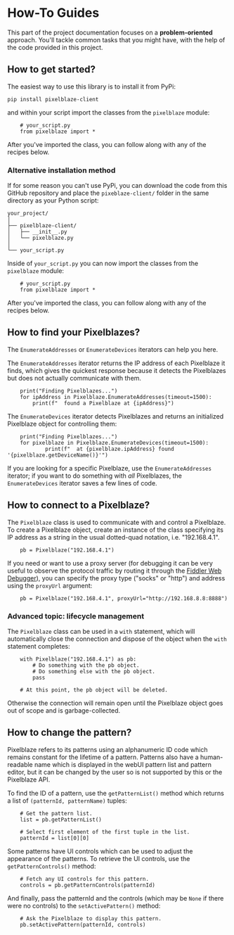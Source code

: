 # How-To Guides

This part of the project documentation focuses on a **problem-oriented** approach. You'll tackle common
tasks that you might have, with the help of the code provided in this project.

## How to get started?

The easiest way to use this library is to install it from PyPi:

```pip install pixelblaze-client```

and within your script import the classes from the `pixelblaze` module:

```
    # your_script.py
    from pixelblaze import *
```

After you've imported the class, you can follow along with any of the recipes below.

### Alternative installation method

If for some reason you can't use PyPi, you can download the code from this GitHub repository and place the `pixeblaze-client/` folder in the same directory as your Python script:

    your_project/
    │
    ├── pixelblaze-client/
    │   ├── __init__.py
    │   └── pixelblaze.py
    │
    └── your_script.py

Inside of `your_script.py` you can now import the classes from the `pixelblaze` module:

```
    # your_script.py
    from pixelblaze import *
```

After you've imported the class, you can follow along with any of the recipes below.

## How to find your Pixelblazes?

The `EnumerateAddresses` or `EnumerateDevices` iterators can help you here.

The `EnumerateAddresses` iterator returns the IP address of each Pixelblaze it finds, which gives the quickest response because it detects the Pixelblazes but does not actually communicate with them.

```
    print("Finding Pixelblazes...")
    for ipAddress in Pixelblaze.EnumerateAddresses(timeout=1500):
        print(f"  found a Pixelblaze at {ipAddress}")
```

The `EnumerateDevices` iterator detects Pixelblazes and returns an initialized Pixelblaze object for controlling them:

```
    print("Finding Pixelblazes...")
    for pixelblaze in Pixelblaze.EnumerateDevices(timeout=1500):
            print(f"  at {pixelblaze.ipAddress} found '{pixelblaze.getDeviceName()}'")
```

If you are looking for a specific Pixelblaze, use the `EnumerateAddresses` iterator; if you want to do something with *all* Pixelblazes, the `EnumerateDevices` iterator saves a few lines of code.

## How to connect to a Pixelblaze?

The `Pixelblaze` class is used to communicate with and control a Pixelblaze.  To create a Pixelblaze object, create an instance of the class specifying its IP address as a string in the usual dotted-quad notation, i.e. "192.168.4.1".  

```
    pb = Pixelblaze("192.168.4.1")
```

If you need or want to use a proxy server (for debugging it can be very useful to observe the protocol traffic by routing it through the [Fiddler Web Debugger](https://www.telerik.com/fiddler/)), you can specify the proxy type ("socks" or "http") and address using the `proxyUrl` argument:

```
    pb = Pixelblaze("192.168.4.1", proxyUrl="http://192.168.8.8:8888")
```

### Advanced topic: lifecycle management

The `Pixelblaze` class can be used in a `with` statement, which will automatically close the connection and dispose of the object when the `with` statement completes:

```
    with Pixelblaze("192.168.4.1") as pb:
        # Do something with the pb object.
        # Do something else with the pb object.
        pass

    # At this point, the pb object will be deleted.
```

Otherwise the connection will remain open until the Pixelblaze object goes out of scope and is garbage-collected.

## How to change the pattern?

Pixelblaze refers to its patterns using an alphanumeric ID code which remains constant for the lifetime of a pattern.  Patterns also have a human-readable name which is displayed in the webUI pattern list and pattern editor, but it can be changed by the user so is not supported by this or the Pixelblaze API.

To find the ID of a pattern, use the `getPatternList()` method which returns a list of `(patternId, patternName)` tuples:

```
    # Get the pattern list.
    list = pb.getPatternList()

    # Select first element of the first tuple in the list.
    patternId = list[0][0]
```

Some patterns have UI controls which can be used to adjust the appearance of the patterns.  To retrieve the UI controls, use the `getPatternControls()` method:

```
    # Fetch any UI controls for this pattern.
    controls = pb.getPatternControls(patternId)
```

And finally, pass the patternId and the controls (which may be `None` if there were no controls) to the `setActivePattern()` method:
```
    # Ask the Pixelblaze to display this pattern.
    pb.setActivePattern(patternId, controls)
```

